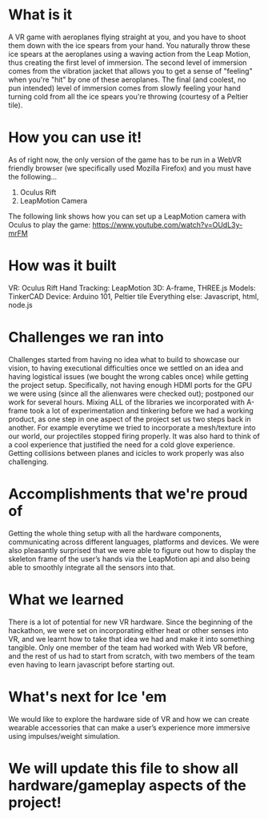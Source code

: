 # What is it

A VR game with aeroplanes flying straight at you, and you have to shoot them down with the ice spears from your hand. You naturally throw these ice spears at the aeroplanes using a waving action from the Leap Motion, thus creating the first level of immersion. The second level of immersion comes from the vibration jacket that allows you to get a sense of "feeling" when you're "hit" by one of these aeroplanes. The final (and coolest, no pun intended) level of immersion comes from slowly feeling your hand turning cold from all the ice spears you're throwing (courtesy of a Peltier tile).

# How you can use it!

As of right now, the only version of the game has to be run in a WebVR friendly browser (we specifically used Mozilla Firefox) and you must have the following...
1. Oculus Rift
2. LeapMotion Camera

The following link shows how you can set up a LeapMotion camera with Oculus to play the game: https://www.youtube.com/watch?v=OUdL3y-mrFM

# How was it built

VR: Oculus Rift 
Hand Tracking: LeapMotion 
3D: A-frame, THREE.js 
Models: TinkerCAD 
Device: Arduino 101, Peltier tile 
Everything else: Javascript, html, node.js

# Challenges we ran into

Challenges started from having no idea what to build to showcase our vision, to having executional difficulties once we settled on an idea and having logistical issues (we bought the wrong cables once) while getting the project setup. Specifically, not having enough HDMI ports for the GPU we were using (since all the alienwares were checked out); postponed our work for several hours. Mixing ALL of the libraries we incorporated with A-frame took a lot of experimentation and tinkering before we had a working product, as one step in one aspect of the project set us two steps back in another. For example everytime we tried to incorporate a mesh/texture into our world, our projectiles stopped firing properly. It was also hard to think of a cool experience that justified the need for a cold glove experience. Getting collisions between planes and icicles to work properly was also challenging.

# Accomplishments that we're proud of

Getting the whole thing setup with all the hardware components, communicating across different languages, platforms and devices. We were also pleasantly surprised that we were able to figure out how to display the skeleton frame of the user’s hands via the LeapMotion api and also being able to smoothly integrate all the sensors into that.

# What we learned

There is a lot of potential for new VR hardware. Since the beginning of the hackathon, we were set on incorporating either heat or other senses into VR, and we learnt how to take that idea we had and make it into something tangible. Only one member of the team had worked with Web VR before, and the rest of us had to start from scratch, with two members of the team even having to learn javascript before starting out.

# What's next for Ice 'em

We would like to explore the hardware side of VR and how we can create wearable accessories that can make a user’s experience more immersive using impulses/weight simulation.

# We will update this file to show all hardware/gameplay aspects of the project!
